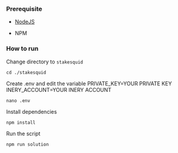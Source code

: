 ### Prerequisite

- [NodeJS](https://nodejs.org/en/)

- NPM



### How to run

Change directory to ```stakesquid```

```shell
cd ./stakesquid
```

Create .env and edit the variable
PRIVATE_KEY=YOUR PRIVATE KEY
INERY_ACCOUNT=YOUR INERY ACCOUNT

```shell
nano .env
```

Install dependencies

```shell
npm install
```

Run the script

```
npm run solution
```

